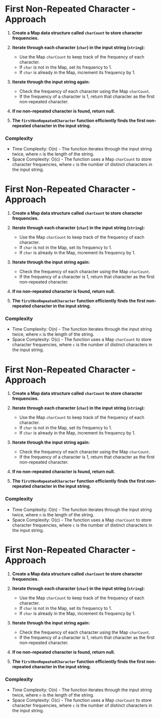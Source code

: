 # First Non-Repeated Character - Approach

1. **Create a Map data structure called `charCount` to store character frequencies.**

2. **Iterate through each character (`char`) in the input string (`string`):**
   - Use the Map `charCount` to keep track of the frequency of each character.
   - If `char` is not in the Map, set its frequency to 1.
   - If `char` is already in the Map, increment its frequency by 1.

3. **Iterate through the input string again:**
   - Check the frequency of each character using the Map `charCount`.
   - If the frequency of a character is 1, return that character as the first non-repeated character.

4. **If no non-repeated character is found, return null.**

5. **The `firstNonRepeatedCharacter` function efficiently finds the first non-repeated character in the input string.**

### Complexity

- Time Complexity: O(n) - The function iterates through the input string twice, where `n` is the length of the string.
- Space Complexity: O(c) - The function uses a Map `charCount` to store character frequencies, where `c` is the number of distinct characters in the input string.

# First Non-Repeated Character - Approach

1. **Create a Map data structure called `charCount` to store character frequencies.**

2. **Iterate through each character (`char`) in the input string (`string`):**
   - Use the Map `charCount` to keep track of the frequency of each character.
   - If `char` is not in the Map, set its frequency to 1.
   - If `char` is already in the Map, increment its frequency by 1.

3. **Iterate through the input string again:**
   - Check the frequency of each character using the Map `charCount`.
   - If the frequency of a character is 1, return that character as the first non-repeated character.

4. **If no non-repeated character is found, return null.**

5. **The `firstNonRepeatedCharacter` function efficiently finds the first non-repeated character in the input string.**

### Complexity

- Time Complexity: O(n) - The function iterates through the input string twice, where `n` is the length of the string.
- Space Complexity: O(c) - The function uses a Map `charCount` to store character frequencies, where `c` is the number of distinct characters in the input string.

# First Non-Repeated Character - Approach

1. **Create a Map data structure called `charCount` to store character frequencies.**

2. **Iterate through each character (`char`) in the input string (`string`):**
   - Use the Map `charCount` to keep track of the frequency of each character.
   - If `char` is not in the Map, set its frequency to 1.
   - If `char` is already in the Map, increment its frequency by 1.

3. **Iterate through the input string again:**
   - Check the frequency of each character using the Map `charCount`.
   - If the frequency of a character is 1, return that character as the first non-repeated character.

4. **If no non-repeated character is found, return null.**

5. **The `firstNonRepeatedCharacter` function efficiently finds the first non-repeated character in the input string.**

### Complexity

- Time Complexity: O(n) - The function iterates through the input string twice, where `n` is the length of the string.
- Space Complexity: O(c) - The function uses a Map `charCount` to store character frequencies, where `c` is the number of distinct characters in the input string.

# First Non-Repeated Character - Approach

1. **Create a Map data structure called `charCount` to store character frequencies.**

2. **Iterate through each character (`char`) in the input string (`string`):**
   - Use the Map `charCount` to keep track of the frequency of each character.
   - If `char` is not in the Map, set its frequency to 1.
   - If `char` is already in the Map, increment its frequency by 1.

3. **Iterate through the input string again:**
   - Check the frequency of each character using the Map `charCount`.
   - If the frequency of a character is 1, return that character as the first non-repeated character.

4. **If no non-repeated character is found, return null.**

5. **The `firstNonRepeatedCharacter` function efficiently finds the first non-repeated character in the input string.**

### Complexity

- Time Complexity: O(n) - The function iterates through the input string twice, where `n` is the length of the string.
- Space Complexity: O(c) - The function uses a Map `charCount` to store character frequencies, where `c` is the number of distinct characters in the input string.

